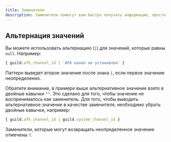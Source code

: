 ```yaml
---
title: Заменители
description: Заменители помогут вам быстро получать информацию, просто указывая паттерны в тексте сообщения
---
```


## Альтернация значений

Вы можете использовать альтернацию (`|`) для значений, которые равны `null`. Например:

<!-- prettier-ignore -->
```javascript
{ guild.afk_channel_id | 'AFK канал не установлен' }
```

Паттерн выведет второе значение после знака `|`, если первое значение неопределенно.

Обратите внимание, в примере выше альтернативное значение взято в двойные кавычки `""`. Это сделано для того, чтобы значение не воспринималось как заменитель. Для того, чтобы выводить альтернативное значение в качестве заменителя, необходимо убрать двойные кавычки, например:

<!-- prettier-ignore -->
```javascript
{ guild.afk_channel_id | guild.system_channel_id }
```

Заменители, которые могут возвращать неопределенное значение отмечены `?`.
